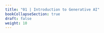 ```yaml
---
title: "01 | Introduction to Generative AI"
bookCollapseSection: true
draft: false
weight: 10
---
```


<!-- Generative AI

History and Ethics h
how diffusion models work?
text (LLM, copilot, chatgpt)
images (stable diffuion and similar, dalle3) - training your own model - Loras and all that
interactive 1 (td, krita)
videos (sd comfy, auto1111)
audio (elevenlabs, FOSS)
3D (FOSS. blender)
scripting and APIs
interactive 2 (td, blender, vr) -->
